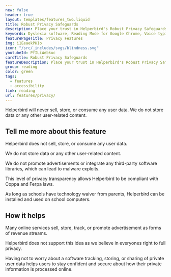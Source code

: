 ```yaml
---
new: false
header: true
layout: templates/features_two.liquid
title: Robust Privacy Safeguards
description: Place your trust in Helperbird's Robust Privacy Safeguards. We're committed to protecting your data and ensure it's neither sold, stored, nor misused. Your privacy is our priority, and we don't store any user-related content.
keywords: Dyslexia software, Reading Mode for Google Chrome, Voice typing for Chrome, Text to speech for Chrome, text reader, Immersive Reader, dyslexia fonts, accessibility software, dyslexia software, Helperbird for Edge, Helperbird for Firefox, Helperbird for Chrome, Opendyslexic for Chrome, OpenDyslexic
featurePageTitle: Privacy Features
img: i1EeaekPHIo
icon: "/src/_includes/svgs/blindness.svg"
youtubeId: PfILiWebkuc
cardTitle: Robust Privacy Safeguards
featureDescription: Place your trust in Helperbird's Robust Privacy Safeguards. We're committed to protecting your data and ensure it's neither sold, stored, nor misused. Your privacy is our priority, and we don't store any user-related content.
group: reading
color: green
tags: 
  - features
  - accessibility
link: reading
url: features/privacy/
---
```



Helperbird will never sell, store, or consume any user data. We do not store data or any other user-related content.
  

## Tell me more about this feature

Helperbird does not sell, store, or consume any user data.
      
We do not store data or any other user-related content.

We do not promote advertisements or integrate any third-party software libraries, which can lead to
malware exploits.

This level of privacy transparency allows Helperbird to be compliant with Coppa and Ferpa laws.

As long as schools have technology waiver from parents, Helperbird can be installed and used on
school computers.



## How it helps

Many online services sell, store, track, or promote advertisement as forms of revenue streams.

Helperbird does not support this idea as we believe in everyones right to full privacy.

Having not to worry about a software tracking, storing, or sharing of private user data helps users
to stay confident and secure about how their private information is processed online.



































